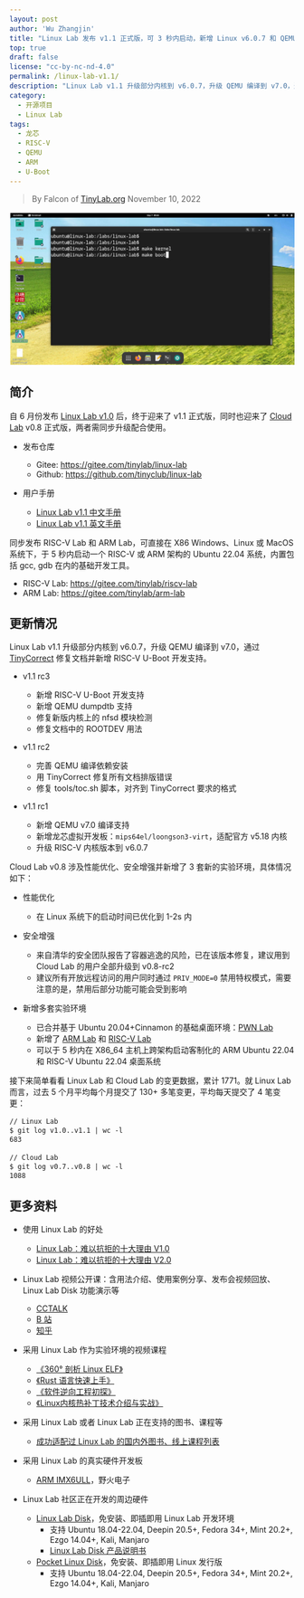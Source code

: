 ```yaml
---
layout: post
author: 'Wu Zhangjin'
title: "Linux Lab 发布 v1.1 正式版，可 3 秒内启动，新增 Linux v6.0.7 和 QEMU v7.0 支持"
top: true
draft: false
license: "cc-by-nc-nd-4.0"
permalink: /linux-lab-v1.1/
description: "Linux Lab v1.1 升级部分内核到 v6.0.7，升级 QEMU 编译到 v7.0，通过 TinyCorrect 修复文档并新增 RISC-V U-Boot 开发支持。"
category:
  - 开源项目
  - Linux Lab
tags:
  - 龙芯
  - RISC-V
  - QEMU
  - ARM
  - U-Boot
---
```


> By Falcon of [TinyLab.org][1]
> November 10, 2022

![Linux Lab Shell](/images/disks/linux-lab-disk-kernel-dev.jpg)

## 简介

自 6 月份发布 [Linux Lab v1.0](https://tinylab.org/linux-lab-v1.0/) 后，终于迎来了 v1.1 正式版，同时也迎来了 [Cloud Lab](https://tinylab.org/cloud-lab) v0.8 正式版，两者需同步升级配合使用。

* 发布仓库
    * Gitee: <https://gitee.com/tinylab/linux-lab>
    * Github: <https://github.com/tinyclub/linux-lab>

* 用户手册
    * [Linux Lab v1.1 中文手册](https://tinylab.org/pdfs/linux-lab-v1.1-manual-zh.pdf)
    * [Linux Lab v1.1 英文手册](https://tinylab.org/pdfs/linux-lab-v1.1-manual-en.pdf)

同步发布 RISC-V Lab 和 ARM Lab，可直接在 X86 Windows、Linux 或 MacOS 系统下，于 5 秒内启动一个 RISC-V 或 ARM 架构的 Ubuntu 22.04 系统，内置包括 gcc, gdb 在内的基础开发工具。

* RISC-V Lab: <https://gitee.com/tinylab/riscv-lab>
* ARM Lab: <https://gitee.com/tinylab/arm-lab>

## 更新情况

Linux Lab v1.1 升级部分内核到 v6.0.7，升级 QEMU 编译到 v7.0，通过 [TinyCorrect](https://gitee.com/tinylab/tinycorrect) 修复文档并新增 RISC-V U-Boot 开发支持。

* v1.1 rc3
    * 新增 RISC-V U-Boot 开发支持
    * 新增 QEMU dumpdtb 支持
    * 修复新版内核上的 nfsd 模块检测
    * 修复文档中的 ROOTDEV 用法

* v1.1 rc2
    * 完善 QEMU 编译依赖安装
    * 用 TinyCorrect 修复所有文档排版错误
    * 修复 tools/toc.sh 脚本，对齐到 TinyCorrect 要求的格式

* v1.1 rc1
    * 新增 QEMU v7.0 编译支持
    * 新增龙芯虚拟开发板：`mips64el/loongson3-virt`，适配官方 v5.18 内核
    * 升级 RISC-V 内核版本到 v6.0.7

Cloud Lab v0.8 涉及性能优化、安全增强并新增了 3 套新的实验环境，具体情况如下：

* 性能优化
    * 在 Linux 系统下的启动时间已优化到 1-2s 内

* 安全增强
    * 来自清华的安全团队报告了容器逃逸的风险，已在该版本修复，建议用到 Cloud Lab 的用户全部升级到 v0.8-rc2
    * 建议所有开放远程访问的用户同时通过 `PRIV_MODE=0` 禁用特权模式，需要注意的是，禁用后部分功能可能会受到影响

* 新增多套实验环境
    * 已合并基于 Ubuntu 20.04+Cinnamon 的基础桌面环境：[PWN Lab](https://gitee.com/tinylab/pwn-lab)
    * 新增了 [ARM Lab](https://gitee.com/tinylab/arm-lab) 和 [RISC-V Lab](https://gitee.com/tinylab/riscv-lab)
    * 可以于 5 秒内在 X86_64 主机上跨架构启动客制化的 ARM Ubuntu 22.04 和 RISC-V Ubuntu 22.04 桌面系统

接下来简单看看 Linux Lab 和 Cloud Lab 的变更数据，累计 1771。就 Linux Lab 而言，过去 5 个月平均每个月提交了 130+ 多笔变更，平均每天提交了 4 笔变更：

    // Linux Lab
    $ git log v1.0..v1.1 | wc -l
    683

    // Cloud Lab
    $ git log v0.7..v0.8 | wc -l
    1088

## 更多资料

* 使用 Linux Lab 的好处
    * [Linux Lab：难以抗拒的十大理由 V1.0](https://tinylab.org/why-linux-lab)
    * [Linux Lab：难以抗拒的十大理由 V2.0](https://tinylab.org/why-linux-lab-v2)

* Linux Lab 视频公开课：含用法介绍、使用案例分享、发布会视频回放、Linux Lab Disk 功能演示等
    * [CCTALK](https://www.cctalk.com/m/group/88948325)
    * [B 站](https://space.bilibili.com/687228362/channel/detail?cid=152574)
    * [知乎](https://www.zhihu.com/people/wuzhangjin)

* 采用 Linux Lab 作为实验环境的视频课程
    * [《360° 剖析 Linux ELF》](https://www.cctalk.com/m/group/88089283)
    * [《Rust 语言快速上手》](https://www.cctalk.com/m/group/89507527)
    * [《软件逆向工程初探》](https://www.cctalk.com/m/group/89626746)
    * [《Linux内核热补丁技术介绍与实战》](https://www.cctalk.com/m/group/89715946)

* 采用 Linux Lab 或者 Linux Lab 正在支持的图书、课程等
    * [成功适配过 Linux Lab 的国内外图书、线上课程列表](https://gitee.com/tinylab/linux-lab/issues/I49VV9)

* 采用 Linux Lab 的真实硬件开发板
    * [ARM IMX6ULL](https://shop155917374.taobao.com/)，野火电子

* Linux Lab 社区正在开发的周边硬件
    * [Linux Lab Disk](https://shop155917374.taobao.com/)，免安装、即插即用 Linux Lab 开发环境
        * 支持 Ubuntu 18.04-22.04, Deepin 20.5+, Fedora 34+, Mint 20.2+, Ezgo 14.04+, Kali, Manjaro
        * [Linux Lab Disk 产品说明书](https://tinylab.org/linux-lab-disk)
    * [Pocket Linux Disk](https://shop155917374.taobao.com/)，免安装、即插即用 Linux 发行版
        * 支持 Ubuntu 18.04-22.04, Deepin 20.5+, Fedora 34+, Mint 20.2+, Ezgo 14.04+, Kali, Manjaro

[1]: https://tinylab.org
